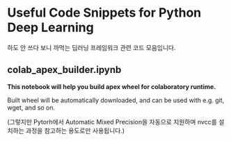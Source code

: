 # Useful Code Snippets for Python Deep Learning

하도 안 쓰다 보니 까먹는 딥러닝 프레임워크 관련 코드 모음입니다.

## **colab_apex_builder.ipynb**

**This notebook will help you build apex wheel for colaboratory runtime.**

Built wheel will be automatically downloaded, and can be used with e.g. git, wget, and so on.

(그렇지만 Pytorh에서 Automatic Mixed Precision을 자동으로 지원하며 nvcc를 설치하는 과정을 참고하는 용도로만 사용됩니다.)
